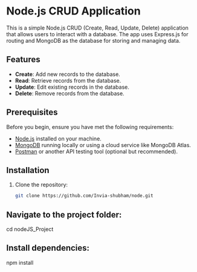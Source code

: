 # Node.js CRUD Application

This is a simple Node.js CRUD (Create, Read, Update, Delete) application that allows users to interact with a database. The app uses Express.js for routing and MongoDB as the database for storing and managing data.

## Features

- **Create**: Add new records to the database.
- **Read**: Retrieve records from the database.
- **Update**: Edit existing records in the database.
- **Delete**: Remove records from the database.

## Prerequisites

Before you begin, ensure you have met the following requirements:

- [Node.js](https://nodejs.org/) installed on your machine.
- [MongoDB](https://www.mongodb.com/) running locally or using a cloud service like MongoDB Atlas.
- [Postman](https://www.postman.com/) or another API testing tool (optional but recommended).

## Installation

1. Clone the repository:
   ```bash
   git clone https://github.com/Invia-shubham/node.git

## Navigate to the project folder:

   cd nodeJS_Project

## Install dependencies:

   npm install

   
